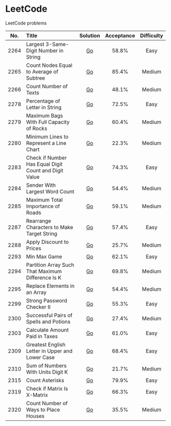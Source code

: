 # LeetCode

LeetCode problems

| No.    |  Title  |  Solution  |  Acceptance |  Difficulty |
|:--------:|:----------------------------------------------------------------|:--------:|:--------:|:--------:|
|2264|Largest 3-Same-Digit Number in String|[Go](https://github.com/appak21/LeetCode/blob/master/weekly-contest/292/2264.%20Largest%203-Same-Digit%20Number%20in%20String.go)|58.8%|Easy|
|2265|Count Nodes Equal to Average of Subtree|[Go](https://github.com/appak21/LeetCode/blob/master/weekly-contest/292/2265.%20Count%20Nodes%20Equal%20to%20Average%20of%20Subtree.go)|85.4%|Medium|
|2266|Count Number of Texts|[Go](https://github.com/appak21/LeetCode/blob/master/weekly-contest/292/2266.%20Count%20Number%20of%20Texts.go)|48.1%|Medium|
|2278|Percentage of Letter in String|[Go](https://github.com/appak21/LeetCode/blob/master/weekly-contest/294/2278.%20Percentage%20of%20Letter%20in%20String.go)|72.5%|Easy|
|2279|Maximum Bags With Full Capacity of Rocks|[Go](https://github.com/appak21/LeetCode/blob/master/weekly-contest/294/2279.%20Maximum%20Bags%20With%20Full%20Capacity%20of%20Rocks.go)|60.4%|Medium|
|2280|Minimum Lines to Represent a Line Chart|[Go](https://github.com/appak21/LeetCode/blob/master/weekly-contest/294/2280.%20Minimum%20Lines%20to%20Represent%20a%20Line%20Chart.go)|22.3%|Medium|
|2283|Check if Number Has Equal Digit Count and Digit Value|[Go](https://github.com/appak21/LeetCode/blob/master/biweekly-contest/79/2283.%20Check%20if%20Number%20Has%20Equal%20Digit%20Count%20and%20Digit%20Value.go)|74.3%|Easy|
|2284|Sender With Largest Word Count|[Go](https://github.com/appak21/LeetCode/blob/master/biweekly-contest/79/2284.%20Sender%20With%20Largest%20Word%20Count.go)|54.4%|Medium|
|2285|Maximum Total Importance of Roads|[Go](https://github.com/appak21/LeetCode/blob/master/biweekly-contest/79/2285.%20Maximum%20Total%20Importance%20of%20Roads.go)|59.1%|Medium|
|2287|Rearrange Characters to Make Target String|[Go](https://github.com/appak21/LeetCode/blob/master/weekly-contest/295/2287.%20Rearrange%20Characters%20to%20Make%20Target%20String.go)|57.4%|Easy|
|2288|Apply Discount to Prices|[Go](https://github.com/appak21/LeetCode/blob/master/weekly-contest/295/2288.%20Apply%20Discount%20to%20Prices.go)|25.7%|Medium|
|2293|Min Max Game|[Go](https://github.com/appak21/LeetCode/blob/master/weekly-contest/296/2293.%20Min%20Max%20Game.go)|62.1%|Easy|
|2294|Partition Array Such That Maximum Difference Is K|[Go](https://github.com/appak21/LeetCode/blob/master/weekly-contest/296/2294.%20Partition%20Array%20Such%20That%20Maximum%20Difference%20Is%20K.go)|69.8%|Medium|
|2295|Replace Elements in an Array|[Go](https://github.com/appak21/LeetCode/blob/master/weekly-contest/296/2295.%20Replace%20Elements%20in%20an%20Array.go)|54.4%|Medium|
|2299|Strong Password Checker II|[Go](https://github.com/appak21/LeetCode/blob/master/biweekly-contest/80/2299.%20Strong%20Password%20Checker%20II.go)|55.3%|Easy|
|2300|Successful Pairs of Spells and Potions|[Go](https://github.com/appak21/LeetCode/blob/master/biweekly-contest/80/2300.%20Successful%20Pairs%20of%20Spells%20and%20Potions.go)|27.4%|Medium|
|2303|Calculate Amount Paid in Taxes|[Go](https://github.com/appak21/LeetCode/blob/master/weekly-contest/297/2303.%20Calculate%20Amount%20Paid%20in%20Taxes.go)|61.0%|Easy|
|2309|Greatest English Letter in Upper and Lower Case|[Go](https://github.com/appak21/LeetCode/blob/master/weekly-contest/298/2309.%20Greatest%20English%20Letter%20in%20Upper%20and%20Lower%20Case.go)|68.4%|Easy|
|2310|Sum of Numbers With Units Digit K|[Go](https://github.com/appak21/LeetCode/blob/master/weekly-contest/298/2310.%20Sum%20of%20Numbers%20With%20Units%20Digit%20K.go)|21.7%|Medium|
|2315|Count Asterisks|[Go](https://github.com/appak21/LeetCode/blob/master/biweekly-contest/81/2315.%20Count%20Asterisks.go)|79.9%|Easy|
|2319|Check if Matrix Is X-Matrix|[Go](https://github.com/appak21/LeetCode/blob/master/weekly-contest/299/2319.%20Check%20if%20Matrix%20Is%20X-Matrix.go)|66.3%|Easy|
|2320|Count Number of Ways to Place Houses|[Go](https://github.com/appak21/LeetCode/blob/master/weekly-contest/299/2320.%20Count%20Number%20of%20Ways%20to%20Place%20Houses.go)|35.5%|Medium|
